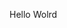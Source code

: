 Hello Wolrd










































































































































































































































































































































































































































































































































































































































































































































































































































































































































































































































































































































































































































































































































































































































































































































































































































































































































































































































































































































































































































































































































































































































































































































































































































































































































































































































































































































